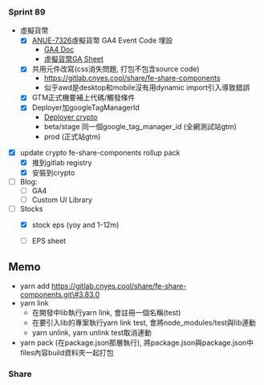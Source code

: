 ### Sprint 89
* 虛擬貨幣
	* [x] [ANUE-7326](https://cnyesrd.atlassian.net/browse/ANUE-7326)虛擬貨幣 GA4 Event Code 埋設
		* [GA4 Doc](https://cnyesrd.atlassian.net/wiki/spaces/PS/pages/2007400449/GA4)
		* [虛擬貨幣GA Sheet](https://docs.google.com/spreadsheets/d/1koB7grGN9jhUV15YgoJMVhZxp41xf6vh0tiZvmFPqEs/edit#gid=163482917)
	* [x] 共用元件改寫(css消失問題, 打包不包含source code)
		 * https://gitlab.cnyes.cool/share/fe-share-components
		* 似乎awd是desktop和mobile沒有用dynamic import引入導致錯誤
	* [x] GTM正式機要補上代碼/觸發條件
	* [x] Deployer加googleTagManagerId
		* [Deployer crypto](https://gitlab.cnyes.cool/deployer/fe-crypto)
		* beta/stage 同一個google_tag_manager_id (全網測試站gtm)
		* prod (正式站gtm)
* [x] update crypto fe-share-components rollup pack
	* [x] 推到gitlab registry
	* [x] 安裝到crypto
* [ ] Blog: 
	* [ ] GA4
	* [ ] Custom UI Library
* [ ] Stocks
	* [x] stock eps (yoy and 1-12m) 
	* [ ] EPS sheet


## Memo
* yarn add https://gitlab.cnyes.cool/share/fe-share-components.git\#3.83.0
* yarn link
	* 在開發中lib執行yarn link, 會註冊一個名稱(test)
	* 在要引入lib的專案執行yarn link test, 會將node_modules/test與lib連動
	* yarn unlink, yarn unlink test取消連動
* yarn pack (在package.json那層執行), 將package.json與package.json中files內容build資料夾一起打包


### Share